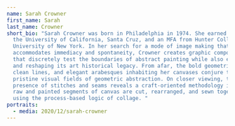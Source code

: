 ```yaml
---
name: Sarah Crowner
first_name: Sarah
last_name: Crowner
short_bio: "Sarah Crowner was born in Philadelphia in 1974. She earned a BA from
  the University of California, Santa Cruz, and an MFA from Hunter College, City
  University of New York. In her search for a mode of image making that
  accommodates immediacy and spontaneity, Crowner creates graphic compositions
  that discretely test the boundaries of abstract painting while also engaging
  and reshaping its art historical legacy. From afar, the bold geometric forms,
  clean lines, and elegant arabesques inhabiting her canvases conjure the
  pristine visual fields of geometric abstraction. On closer viewing, the
  presence of stitches and seams reveals a craft-oriented methodology in which
  raw and painted segments of canvas are cut, rearranged, and sewn together
  using the process-based logic of collage. "
portraits:
  - media: 2020/12/sarah-crowner
---
```

